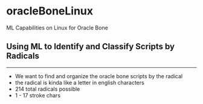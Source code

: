 # oracleBoneLinux
ML Capabilities on Linux for Oracle Bone


## Using ML to Identify and Classify Scripts by Radicals
---
- We want to find and organize the oracle bone scripts by the radical
- the radical is kinda like a letter in english characters
- 214 total radicals possible
- 1 - 17 stroke chars 
